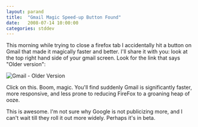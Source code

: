 ```yaml
---
layout: parand
title:  "Gmail Magic Speed-up Button Found"
date:   2008-07-14 10:00:00
categories: stddev
---
```

This morning while trying to close a firefox tab I accidentally hit a button on Gmail that made it magically faster and better. I'll share it with you: look at the top right hand side of your gmail screen. Look for the link that says "Older version":

![Gmail - Older Version](/web/20101222050130im_/http://farm4.static.flickr.com/3082/2667736479_b2d384c484_o_d.png)

Click on this. Boom, magic. You'll find suddenly Gmail is significantly faster, more responsive, and less prone to reducing FireFox to a groaning heap of ooze.

This is awesome. I'm not sure why Google is not publicizing more, and I can't wait till they roll it out more widely. Perhaps it's in beta.
